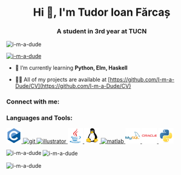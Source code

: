 <h1 align="center">Hi 👋, I'm Tudor Ioan Fărcaș</h1>
<h3 align="center">A student in 3rd year at TUCN</h3>

<p align="left"> <img src="https://komarev.com/ghpvc/?username=i-m-a-dude&label=Profile%20views&color=0e75b6&style=flat" alt="i-m-a-dude" /> </p>

<p align="left"> <a href="https://github.com/ryo-ma/github-profile-trophy"><img src="https://github-profile-trophy.vercel.app/?username=i-m-a-dude" alt="i-m-a-dude" /></a> </p>

- 🌱 I’m currently learning **Python, Elm, Haskell**

- 👨‍💻 All of my projects are available at [https://github.com/I-m-a-Dude/CV](https://github.com/I-m-a-Dude/CV)

<h3 align="left">Connect with me:</h3>
<p align="left">
</p>

<h3 align="left">Languages and Tools:</h3>
<p align="left"> <a href="https://www.cprogramming.com/" target="_blank" rel="noreferrer"> <img src="https://raw.githubusercontent.com/devicons/devicon/master/icons/c/c-original.svg" alt="c" width="40" height="40"/> </a> <a href="https://git-scm.com/" target="_blank" rel="noreferrer"> <img src="https://www.vectorlogo.zone/logos/git-scm/git-scm-icon.svg" alt="git" width="40" height="40"/> </a> <a href="https://www.adobe.com/in/products/illustrator.html" target="_blank" rel="noreferrer"> <img src="https://www.vectorlogo.zone/logos/adobe_illustrator/adobe_illustrator-icon.svg" alt="illustrator" width="40" height="40"/> </a> <a href="https://www.java.com" target="_blank" rel="noreferrer"> <img src="https://raw.githubusercontent.com/devicons/devicon/master/icons/java/java-original.svg" alt="java" width="40" height="40"/> </a> <a href="https://www.linux.org/" target="_blank" rel="noreferrer"> <img src="https://raw.githubusercontent.com/devicons/devicon/master/icons/linux/linux-original.svg" alt="linux" width="40" height="40"/> </a> <a href="https://www.mathworks.com/" target="_blank" rel="noreferrer"> <img src="https://upload.wikimedia.org/wikipedia/commons/2/21/Matlab_Logo.png" alt="matlab" width="40" height="40"/> </a> <a href="https://www.mysql.com/" target="_blank" rel="noreferrer"> <img src="https://raw.githubusercontent.com/devicons/devicon/master/icons/mysql/mysql-original-wordmark.svg" alt="mysql" width="40" height="40"/> </a> <a href="https://www.oracle.com/" target="_blank" rel="noreferrer"> <img src="https://raw.githubusercontent.com/devicons/devicon/master/icons/oracle/oracle-original.svg" alt="oracle" width="40" height="40"/> </a> <a href="https://www.python.org" target="_blank" rel="noreferrer"> <img src="https://raw.githubusercontent.com/devicons/devicon/master/icons/python/python-original.svg" alt="python" width="40" height="40"/> </a> </p>

<p><img align="left" src="https://github-readme-stats.vercel.app/api/top-langs?username=i-m-a-dude&show_icons=true&locale=en&layout=compact" alt="i-m-a-dude" /></p>

<p>&nbsp;<img align="center" src="https://github-readme-stats.vercel.app/api?username=i-m-a-dude&show_icons=true&locale=en" alt="i-m-a-dude" /></p>

<p><img align="center" src="https://github-readme-streak-stats.herokuapp.com/?user=i-m-a-dude&" alt="i-m-a-dude" /></p>
